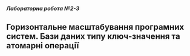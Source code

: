 ##### Лабораторна робота №2-3 

## Горизонтальне масштабування програмних систем. Бази даних типу ключ-значення та атомарні операції
